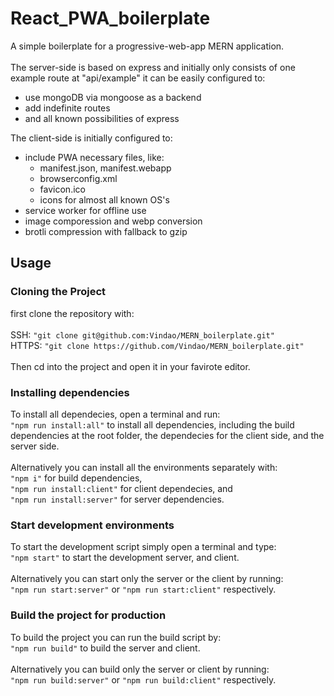 # React_PWA_boilerplate

A simple boilerplate for a progressive-web-app MERN application. <br/>
<br/>
The server-side is based on express and initially only consists of one example route at "api/example"
it can be easily configured to:<br/>

- use mongoDB via mongoose as a backend
- add indefinite routes
- and all known possibilities of express

The client-side is initially configured to:<br/>

- include PWA necessary files, like:
  - manifest.json, manifest.webapp
  - browserconfig.xml
  - favicon.ico
  - icons for almost all known OS's
- service worker for offline use
- image comporession and webp conversion
- brotli compression with fallback to gzip

## Usage

<h3> Cloning the Project </h3>
first clone the repository with:<br/>
<br/>
SSH: <code>"git clone git@github.com:Vindao/MERN_boilerplate.git"</code><br/>
HTTPS: <code>"git clone https://github.com/Vindao/MERN_boilerplate.git"</code><br/>
<br/>
Then cd into the project and open it in your favirote editor.<br/>
<h3>Installing dependencies</h3>
To install all dependecies, open a terminal and run:<br/>
<code>"npm run install:all"</code> to install all dependencies, including the build dependencies at the root folder, the dependecies for the client side, and the server side.<br/>
<br/>
Alternatively you can install all the environments separately with:<br/>
<code>"npm i"</code> for build dependencies,<br/>
<code>"npm run install:client"</code> for client dependecies, and<br/>
<code>"npm run install:server"</code> for server dependencies.<br/>
<h3>Start development environments</h3>
To start the development script simply open a terminal and type:<br/>
<code>"npm start"</code> to start the development server, and client.<br/>
<br/>
Alternatively you can start only the server or the client by running:<br/>
<code>"npm run start:server"</code> or <code>"npm run start:client"</code> respectively.<br/>
<h3>Build the project for production</h3>
To build the project you can run the build script by:<br/>
<code>"npm run build"</code> to build the server and client.<br/>
<br/>
Alternatively you can build only the server or client by running:<br/>
<code>"npm run build:server"</code> or <code>"npm run build:client"</code> respectively.
